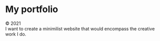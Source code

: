 # My portfolio

&copy; 2021<br>
I want to create a minimilist website that would encompass the creative work I do.

